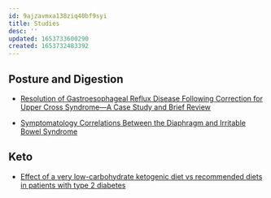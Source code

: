 ```yaml
---
id: 9ajzavmxa138ziq40bf9syi
title: Studies
desc: ''
updated: 1653733600290
created: 1653732483392
---
```


## Posture and Digestion

* [Resolution of Gastroesophageal Reflux Disease Following Correction for Upper Cross Syndrome—A Case Study and Brief Review](https://www.ncbi.nlm.nih.gov/pmc/articles/PMC8161447/)

* [Symptomatology Correlations Between the Diaphragm and Irritable Bowel Syndrome](https://www.ncbi.nlm.nih.gov/pmc/articles/PMC6153095/)

## Keto

* [Effect of a very low-carbohydrate ketogenic diet vs recommended diets in patients with type 2 diabetes](https://pubmed.ncbi.nlm.nih.gov/34338787/)